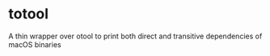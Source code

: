 # totool
A thin wrapper over otool to print both direct and transitive dependencies of macOS binaries
